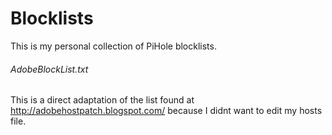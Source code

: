 # Blocklists

This is my personal collection of PiHole blocklists.

###### AdobeBlockList.txt
This is a direct adaptation of the list found at http://adobehostpatch.blogspot.com/ because I didnt want to edit my hosts file.
